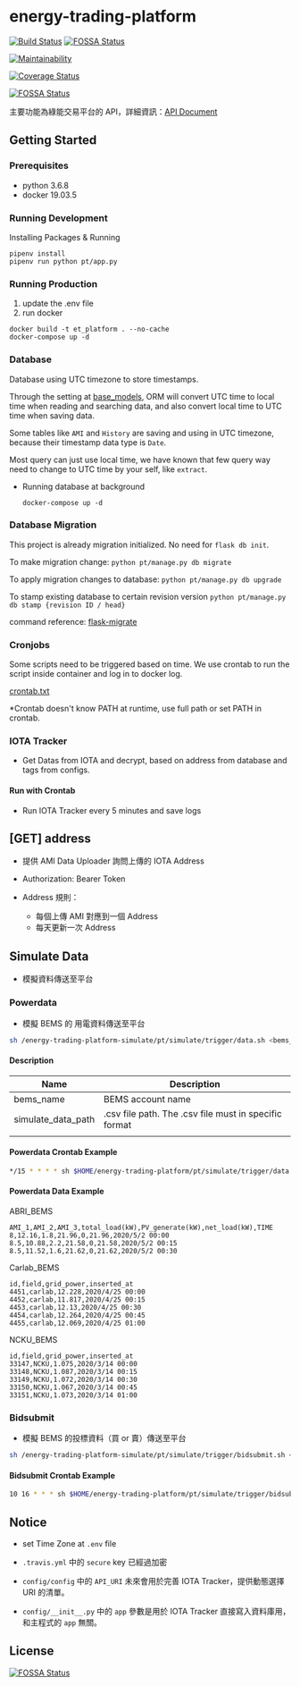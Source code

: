 # energy-trading-platform

[![Build Status](https://travis-ci.org/NCKU-CCS/energy-trading-platform.svg?branch=cswang%2Fet_platform)](https://travis-ci.org/NCKU-CCS/energy-trading-platform)
[![FOSSA Status](https://app.fossa.io/api/projects/git%2Bgithub.com%2FNCKU-CCS%2Fenergy-trading-platform.svg?type=shield)](https://app.fossa.io/projects/git%2Bgithub.com%2FNCKU-CCS%2Fenergy-trading-platform?ref=badge_shield)

[![Maintainability](https://api.codeclimate.com/v1/badges/71f39cd72ca8e5eac1ec/maintainability)](https://codeclimate.com/github/NCKU-CCS/energy-trading-platform/maintainability)

[![Coverage Status](https://coveralls.io/repos/github/NCKU-CCS/energy-trading-platform/badge.svg?branch=develop)](https://coveralls.io/github/NCKU-CCS/energy-trading-platform?branch=develop)

[![FOSSA Status](https://app.fossa.com/api/projects/git%2Bgithub.com%2FNCKU-CCS%2Fenergy-trading-platform.svg?type=shield)](https://app.fossa.com/projects/git%2Bgithub.com%2FNCKU-CCS%2Fenergy-trading-platform?ref=badge_shield)


主要功能為綠能交易平台的 API，詳細資訊：[API Document](https://et01.docs.apiary.io/#)

## Getting Started

### Prerequisites

- python 3.6.8
- docker 19.03.5


### Running Development

Installing Packages & Running
```
pipenv install
pipenv run python pt/app.py
```

### Running Production

1. update the .env file
2. run docker
```
docker build -t et_platform . --no-cache
docker-compose up -d
```

### Database

Database using UTC timezone to store timestamps.

Through the setting at [base_models](./pt/utils/base_models.py), ORM will convert UTC time to local time when reading and searching data, and also convert local time to UTC time when saving data.

Some tables like `AMI` and `History` are saving and using in UTC timezone, because their timestamp data type is `Date`.

Most query can just use local time, we have known that few query way need to change to UTC time by your self, like `extract`.

+ Running database at background

    `docker-compose up -d`

### Database Migration

This project is already migration initialized. No need for `flask db init`.

To make migration change:
`python pt/manage.py db migrate`

To apply migration changes to database:
`python pt/manage.py db upgrade`

To stamp existing database to certain revision version
`python pt/manage.py db stamp {revision ID / head}`

command reference: [flask-migrate](https://flask-migrate.readthedocs.io/en/latest/#command-reference)

### Cronjobs

Some scripts need to be triggered based on time.
We use crontab to run the script inside container and log in to docker log.

[crontab.txt](./crontab.txt)

*Crontab doesn't know PATH at runtime, use full path or set PATH in crontab.

### IOTA Tracker

+ Get Datas from IOTA and decrypt, based on address from database and tags from configs.

#### Run with Crontab

+ Run IOTA Tracker every 5 minutes and save logs

## [GET] address

+ 提供 AMI Data Uploader 詢問上傳的 IOTA Address

+ Authorization: Bearer Token

+ Address 規則：
    + 每個上傳 AMI 對應到一個 Address
    + 每天更新一次 Address

## Simulate Data

- 模擬資料傳送至平台

### Powerdata

- 模擬 BEMS 的 用電資料傳送至平台

```bash
sh /energy-trading-platform-simulate/pt/simulate/trigger/data.sh <bems_name> <simulate_data_path>
```

#### Description

| Name               | Description                                           |
|--------------------|-------------------------------------------------------|
| bems_name          | BEMS account name                                     |
| simulate_data_path | .csv file path. The .csv file must in specific format |
|                    |                                                       |

#### Powerdata Crontab Example

```bash
*/15 * * * * sh $HOME/energy-trading-platform/pt/simulate/trigger/data.sh ABC_BEMS $HOME/ABC_BEMS.csv
```

#### Powerdata Data Example

ABRI_BEMS

```csv
AMI_1,AMI_2,AMI_3,total_load(kW),PV_generate(kW),net_load(kW),TIME
8,12.16,1.8,21.96,0,21.96,2020/5/2 00:00
8.5,10.88,2.2,21.58,0,21.58,2020/5/2 00:15
8.5,11.52,1.6,21.62,0,21.62,2020/5/2 00:30
```

Carlab_BEMS

```csv
id,field,grid_power,inserted_at
4451,carlab,12.228,2020/4/25 00:00
4452,carlab,11.817,2020/4/25 00:15
4453,carlab,12.13,2020/4/25 00:30
4454,carlab,12.264,2020/4/25 00:45
4455,carlab,12.069,2020/4/25 01:00
```

NCKU_BEMS

```csv
id,field,grid_power,inserted_at
33147,NCKU,1.075,2020/3/14 00:00
33148,NCKU,1.087,2020/3/14 00:15
33149,NCKU,1.072,2020/3/14 00:30
33150,NCKU,1.067,2020/3/14 00:45
33151,NCKU,1.073,2020/3/14 01:00
```

### Bidsubmit

- 模擬 BEMS 的投標資料（買 or 賣）傳送至平台

```bash
sh /energy-trading-platform-simulate/pt/simulate/trigger/bidsubmit.sh <bems_account> <password> <bid_amount> <bid_value> <bid_type>
```

#### Bidsubmit Crontab Example

```bash
10 16 * * * sh $HOME/energy-trading-platform/pt/simulate/trigger/bidsubmit.sh ABC_BEMS password 10 20 buy
```

## Notice

+ set Time Zone at `.env` file

+ `.travis.yml` 中的 `secure` key 已經過加密

+ `config/config` 中的 `API_URI` 未來會用於完善 IOTA Tracker，提供動態選擇 URI 的清單。

+ `config/__init__.py` 中的 `app` 參數是用於 IOTA Tracker 直接寫入資料庫用，和主程式的 `app` 無關。

## License
[![FOSSA Status](https://app.fossa.io/api/projects/git%2Bgithub.com%2FNCKU-CCS%2Fenergy-trading-platform.svg?type=large)](https://app.fossa.io/projects/git%2Bgithub.com%2FNCKU-CCS%2Fenergy-trading-platform?ref=badge_large)
